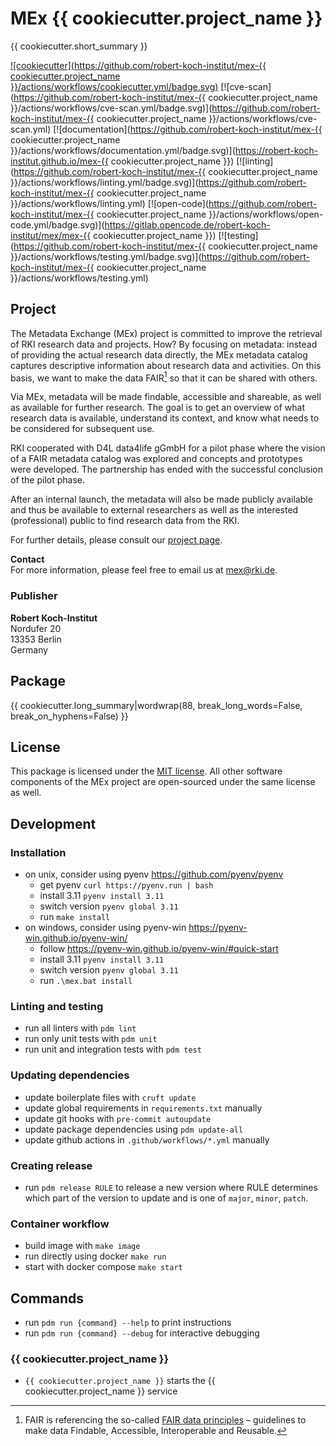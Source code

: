 # MEx {{ cookiecutter.project_name }}

{{ cookiecutter.short_summary }}

[![cookiecutter](https://github.com/robert-koch-institut/mex-{{ cookiecutter.project_name }}/actions/workflows/cookiecutter.yml/badge.svg)](https://github.com/robert-koch-institut/mex-template)
[![cve-scan](https://github.com/robert-koch-institut/mex-{{ cookiecutter.project_name }}/actions/workflows/cve-scan.yml/badge.svg)](https://github.com/robert-koch-institut/mex-{{ cookiecutter.project_name }}/actions/workflows/cve-scan.yml)
[![documentation](https://github.com/robert-koch-institut/mex-{{ cookiecutter.project_name }}/actions/workflows/documentation.yml/badge.svg)](https://robert-koch-institut.github.io/mex-{{ cookiecutter.project_name }})
[![linting](https://github.com/robert-koch-institut/mex-{{ cookiecutter.project_name }}/actions/workflows/linting.yml/badge.svg)](https://github.com/robert-koch-institut/mex-{{ cookiecutter.project_name }}/actions/workflows/linting.yml)
[![open-code](https://github.com/robert-koch-institut/mex-{{ cookiecutter.project_name }}/actions/workflows/open-code.yml/badge.svg)](https://gitlab.opencode.de/robert-koch-institut/mex/mex-{{ cookiecutter.project_name }})
[![testing](https://github.com/robert-koch-institut/mex-{{ cookiecutter.project_name }}/actions/workflows/testing.yml/badge.svg)](https://github.com/robert-koch-institut/mex-{{ cookiecutter.project_name }}/actions/workflows/testing.yml)

## Project

The Metadata Exchange (MEx) project is committed to improve the retrieval of RKI
research data and projects. How? By focusing on metadata: instead of providing the
actual research data directly, the MEx metadata catalog captures descriptive information
about research data and activities. On this basis, we want to make the data FAIR[^1] so
that it can be shared with others.

Via MEx, metadata will be made findable, accessible and shareable, as well as available
for further research. The goal is to get an overview of what research data is available,
understand its context, and know what needs to be considered for subsequent use.

RKI cooperated with D4L data4life gGmbH for a pilot phase where the vision of a
FAIR metadata catalog was explored and concepts and prototypes were developed.
The partnership has ended with the successful conclusion of the pilot phase.

After an internal launch, the metadata will also be made publicly available and thus be
available to external researchers as well as the interested (professional) public to
find research data from the RKI.

For further details, please consult our
[project page](https://www.rki.de/DE/Aktuelles/Publikationen/Forschungsdaten/MEx/metadata-exchange-plattform-mex-node.html).

[^1]: FAIR is referencing the so-called
[FAIR data principles](https://www.go-fair.org/fair-principles/) – guidelines to make
data Findable, Accessible, Interoperable and Reusable.

**Contact** \
For more information, please feel free to email us at [mex@rki.de](mailto:mex@rki.de).

### Publisher

**Robert Koch-Institut** \
Nordufer 20 \
13353 Berlin \
Germany

## Package

{{ cookiecutter.long_summary|wordwrap(88, break_long_words=False, break_on_hyphens=False) }}

## License

This package is licensed under the [MIT license](/LICENSE). All other software
components of the MEx project are open-sourced under the same license as well.

## Development

### Installation

- on unix, consider using pyenv https://github.com/pyenv/pyenv
  - get pyenv `curl https://pyenv.run | bash`
  - install 3.11 `pyenv install 3.11`
  - switch version `pyenv global 3.11`
  - run `make install`
- on windows, consider using pyenv-win https://pyenv-win.github.io/pyenv-win/
  - follow https://pyenv-win.github.io/pyenv-win/#quick-start
  - install 3.11 `pyenv install 3.11`
  - switch version `pyenv global 3.11`
  - run `.\mex.bat install`

### Linting and testing

- run all linters with `pdm lint`
- run only unit tests with `pdm unit`
- run unit and integration tests with `pdm test`

### Updating dependencies

- update boilerplate files with `cruft update`
- update global requirements in `requirements.txt` manually
- update git hooks with `pre-commit autoupdate`
- update package dependencies using `pdm update-all`
- update github actions in `.github/workflows/*.yml` manually

### Creating release

- run `pdm release RULE` to release a new version where RULE determines which part of
  the version to update and is one of `major`, `minor`, `patch`.

### Container workflow

- build image with `make image`
- run directly using docker `make run`
- start with docker compose `make start`

## Commands

- run `pdm run {command} --help` to print instructions
- run `pdm run {command} --debug` for interactive debugging

### {{ cookiecutter.project_name }}

- `{{ cookiecutter.project_name }}` starts the {{ cookiecutter.project_name }} service
